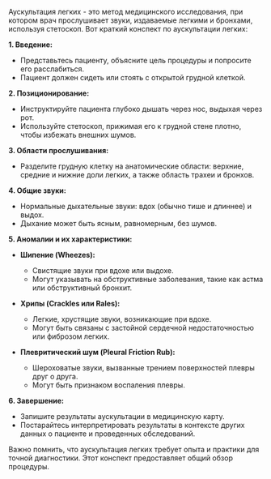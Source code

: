 Аускультация легких - это метод медицинского исследования, при котором врач прослушивает звуки, издаваемые легкими и бронхами, используя стетоскоп. Вот краткий конспект по аускультации легких:

**1. Введение:**
   - Представьтесь пациенту, объясните цель процедуры и попросите его расслабиться.
   - Пациент должен сидеть или стоять с открытой грудной клеткой.

**2. Позиционирование:**
   - Инструктируйте пациента глубоко дышать через нос, выдыхая через рот.
   - Используйте стетоскоп, прижимая его к грудной стене плотно, чтобы избежать внешних шумов.

**3. Области прослушивания:**
   - Разделите грудную клетку на анатомические области: верхние, средние и нижние доли легких, а также область трахеи и бронхов.

**4. Общие звуки:**
   - Нормальные дыхательные звуки: вдох (обычно тише и длиннее) и выдох.
   - Дыхание может быть ясным, равномерным, без шумов.

**5. Аномалии и их характеристики:**
   - **Шипение (Wheezes):**
     - Свистящие звуки при вдохе или выдохе.
     - Могут указывать на обструктивные заболевания, такие как астма или обструктивный бронхит.

   - **Хрипы (Crackles или Rales):**
     - Легкие, хрустящие звуки, возникающие при вдохе.
     - Могут быть связаны с застойной сердечной недостаточностью или фиброзом легких.

   - **Плевритический шум (Pleural Friction Rub):**
     - Шероховатые звуки, вызванные трением поверхностей плевры друг о друга.
     - Могут быть признаком воспаления плевры.

**6. Завершение:**
   - Запишите результаты аускультации в медицинскую карту.
   - Постарайтесь интерпретировать результаты в контексте других данных о пациенте и проведенных обследований.

Важно помнить, что аускультация легких требует опыта и практики для точной диагностики. Этот конспект предоставляет общий обзор процедуры.
